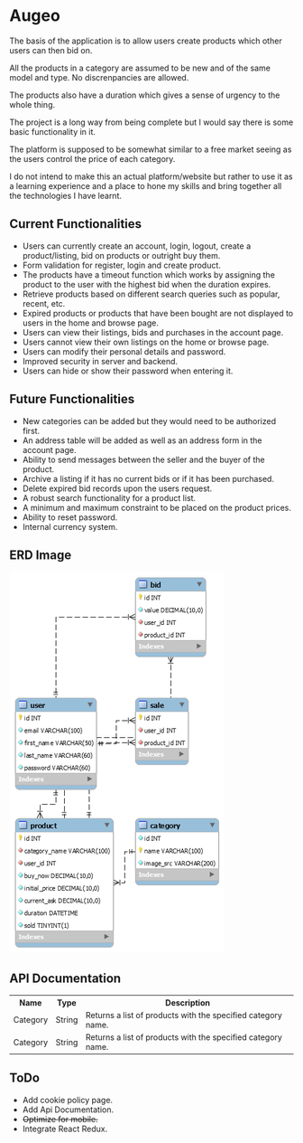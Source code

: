 # Augeo
The basis of the application is to allow users create products which other users can then bid on.

All the products in a category are assumed to be new and of the same model and type. No discrenpancies are allowed.

The products also have a duration which gives a sense of urgency to the whole thing.

The project is a long way from being complete but I would say there is some basic functionality in it.

The platform is supposed to be somewhat similar to a free market seeing as the users control the price of each category.

I do not intend to make this an actual platform/website but rather to use it as a learning experience and a place to hone my skills and bring together all the technologies I have learnt.

## Current Functionalities
- Users can currently create an account, login, logout, create a product/listing, bid on products or outright buy them.
- Form validation for register, login and create product.
- The products have a timeout function which works by assigning the product to the user with the highest bid when the duration expires.
- Retrieve products based on different search queries such as popular, recent, etc. 
- Expired products or products that have been bought are not displayed to users in the home and browse page.
- Users can view their listings, bids and purchases in the account page.
- Users cannot view their own listings on the home or browse page.
- Users can modify their personal details and password.
- Improved security in server and backend.
- Users can hide or show their password when entering it.

## Future Functionalities
- New categories can be added but they would need to be authorized first.
- An address table will be added as well as an address form in the account page.
- Ability to send messages between the seller and the buyer of the product.
- Archive a listing if it has no current bids or if it has been purchased.
- Delete expired bid records upon the users request.
- A robust search functionality for a product list.
- A minimum and maximum constraint to be placed on the product prices.
- Ability to reset password.
- Internal currency system.
## ERD Image
![ERD Image](https://github.com/TonyADI/Augeo/blob/main/src/backend/ERD%20Image.png?raw=true)

## API Documentation
<table>
  <tr>
    <th>Name</th>
    <th>Type</th>
    <th>Description</th>
  </tr>
  <tr>
    <td>Category</td>
    <td>String</td>
    <td>Returns a list of products with the specified category name.</td>
  </tr>
  <tr>
    <td>Category</td>
    <td>String</td>
    <td>Returns a list of products with the specified category name.</td>
  </tr>
</table>

## ToDo
- Add cookie policy page.
- Add Api Documentation.
- <s>Optimize for mobile.</s>
- Integrate React Redux.
